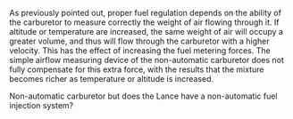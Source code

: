 As previously pointed out, proper fuel regulation depends on the ability of the carburetor to measure correctly the weight of air flowing through it. If altitude or temperature are increased, the same weight of air will occupy a greater volume, and thus will flow through the carburetor with a higher velocity. This has the effect of increasing the fuel metering forces. The simple airflow measuring device of the non-automatic carburetor does not fully compensate for this extra force, with the results that the mixture becomes richer as temperature or altitude is increased.

Non-automatic carburetor but does the Lance have a non-automatic fuel injection system?
